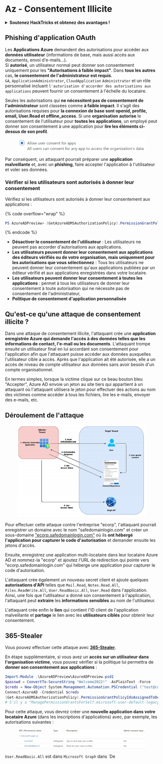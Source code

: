 # Az - Consentement Illicite

<details>

<summary><strong>Soutenez HackTricks et obtenez des avantages !</strong></summary>

* Si vous souhaitez voir votre **entreprise annoncée dans HackTricks** ou si vous souhaitez accéder à la **dernière version de PEASS ou télécharger HackTricks en PDF**, consultez les [**PLANS D'ABONNEMENT**](https://github.com/sponsors/carlospolop) !
* Obtenez le [**swag officiel PEASS & HackTricks**](https://peass.creator-spring.com)
* Découvrez [**The PEASS Family**](https://opensea.io/collection/the-peass-family), notre collection d'[**NFTs**](https://opensea.io/collection/the-peass-family) exclusifs
* **Rejoignez le** 💬 [**groupe Discord**](https://discord.gg/hRep4RUj7f) ou le [**groupe Telegram**](https://t.me/peass) ou **suivez** moi sur **Twitter** 🐦 [**@carlospolopm**](https://twitter.com/carlospolopm).
* **Partagez vos astuces de piratage en soumettant des PR aux** [**HackTricks**](https://github.com/carlospolop/hacktricks) et [**HackTricks Cloud**](https://github.com/carlospolop/hacktricks-cloud) **dépôts Github.**

</details>

## Phishing d'application OAuth

Les **Applications Azure** demandent des autorisations pour accéder aux **données utilisateur** (informations de base, mais aussi accès aux documents, envoi d'e-mails...).\
Si **autorisé**, un utilisateur normal peut donner son consentement uniquement pour les **"Autorisations à faible impact"**. Dans **tous les autres** cas, **le consentement de l'administrateur est requis**.\
`GA`, `ApplicationAdministrator`, `CloudApplication` `Administrator` et un rôle personnalisé incluant `l'autorisation d'accorder des autorisations aux applications` peuvent fournir un consentement à l'échelle du locataire.

Seules les autorisations qui **ne nécessitent pas de consentement de l'administrateur** sont classées comme **à faible impact**. Il s'agit des autorisations requises pour **la connexion de base sont openid, profile, email, User.Read et offline\_access**. Si une **organisation** **autorise** le consentement de l'utilisateur pour **toutes les applications**, un employé peut donner son consentement à une application pour **lire les éléments ci-dessus de son profil**.

<figure><img src="../../../.gitbook/assets/image (3) (2) (1).png" alt=""><figcaption></figcaption></figure>

Par conséquent, un attaquant pourrait préparer une **application malveillante** et, avec un **phishing**, faire accepter l'application à l'utilisateur et voler ses données.

### Vérifier si les utilisateurs sont autorisés à donner leur consentement

Vérifiez si les utilisateurs sont autorisés à donner leur consentement aux applications :

{% code overflow="wrap" %}
```powershell
PS AzureADPreview> (GetAzureADMSAuthorizationPolicy).PermissionGrantPolicyIdsAssignedToDefaultUserRole
```
{% endcode %}

* **Désactiver le consentement de l'utilisateur** : Les utilisateurs ne peuvent pas accorder d'autorisations aux applications.
* **Les utilisateurs peuvent donner leur consentement aux applications des éditeurs vérifiés ou de votre organisation, mais uniquement pour les autorisations que vous sélectionnez** : Tous les utilisateurs ne peuvent donner leur consentement qu'aux applications publiées par un éditeur vérifié et aux applications enregistrées dans votre locataire.
* **Les utilisateurs peuvent donner leur consentement à toutes les applications** : permet à tous les utilisateurs de donner leur consentement à toute autorisation qui ne nécessite pas de consentement de l'administrateur,
* **Politique de consentement d'application personnalisée**

## **Qu'est-ce qu'une attaque de consentement illicite ?**

Dans une attaque de consentement illicite, l'attaquant crée une **application enregistrée Azure qui demande l'accès à des données telles que les informations de contact, l'e-mail ou les documents**. L'attaquant trompe ensuite un utilisateur final en lui accordant son consentement pour l'application afin que l'attaquant puisse accéder aux données auxquelles l'utilisateur cible a accès. Après que l'application ait été autorisée, elle a un accès de niveau de compte utilisateur aux données sans avoir besoin d'un compte organisationnel.

En termes simples, lorsque la victime clique sur ce beau bouton bleu "Accepter", Azure AD envoie un jeton au site tiers qui appartient à un attaquant où l'attaquant utilisera le jeton pour effectuer des actions au nom des victimes comme accéder à tous les fichiers, lire les e-mails, envoyer des e-mails, etc.

## **Déroulement de l'attaque**

<figure><img src="../../../.gitbook/assets/image (13) (1).png" alt=""><figcaption></figcaption></figure>

Pour effectuer cette attaque contre l'entreprise "ecorp", l'attaquant pourrait enregistrer un domaine avec le nom "safedomainlogin.com" et créer un sous-domaine ["ecorp.safedomainlogin.com"](http://ecorp.safedomainlogin.com/) où ils **ont hébergé l'application pour capturer le code d'autorisation** et demander ensuite les jetons d'accès.

Ensuite, enregistrez une application multi-locataire dans leur locataire Azure AD et nommez-la "ecorp" et ajoutez l'URL de redirection qui pointe vers "ecorp.safedomainlogin.com" qui héberge une application pour capturer le code d'autorisation.

L'attaquant crée également un nouveau secret client et ajoute quelques **autorisations d'API** telles que `Mail.Read`, `Notes.Read.All`, `Files.ReadWrite.All`, `User.ReadBasic.All`, `User.Read` dans l'application. Ainsi, une fois que l'utilisateur a donné son consentement à l'application, l'attaquant peut **extraire** les **informations sensibles** au nom de l'utilisateur.

L'attaquant crée enfin le **lien** qui contient l'ID client de l'application malveillante et **partage** le lien avec les **utilisateurs ciblés** pour obtenir leur consentement.

## 365-Stealer

Vous pouvez effectuer cette attaque avec [**365-Stealer**](https://github.com/AlteredSecurity/365-Stealer).

En étape supplémentaire, si vous avez un **accès sur un utilisateur dans l'organisation victime**, vous pouvez vérifier si la politique lui permettra de **donner son consentement aux applications** :

```powershell
Import-Module .\AzureADPreview\AzureADPreview.psd1
$passwd = ConvertTo-SecureString "Welcome2022!" -AsPlainText -Force
$creds = New-Object System.Management.Automation.PSCredential ("test@corp.onmicrosoft.com", $passwd)
Connect-AzureAD -Credential $creds
(Get-AzureADMSAuthorizationPolicy).PermissionGrantPolicyIdsAssignedToDefaultUserRole
# S'il y a "ManagePermissionGrantsForSelf.microsoft-user-default-legacy", il peut
```

Pour cette attaque, vous devrez créer une **nouvelle application dans votre locataire Azure** (dans les inscriptions d'applications) avec, par exemple, les autorisations suivantes :

<figure><img src="../../../.gitbook/assets/image (2) (1) (2) (1).png" alt=""><figcaption></figcaption></figure>

`User.ReadBasic.All` est dans `Microsoft Graph` dans `De